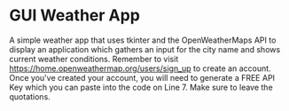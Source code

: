 # GUI Weather App
A simple weather app that uses tkinter and the OpenWeatherMaps API to display an application which gathers an input for the city name and shows current weather conditions. Remember to visit https://home.openweathermap.org/users/sign_up to create an account. Once you've created your account, you will need to generate a FREE API Key which you can paste into the code on Line 7. Make sure to leave the quotations.
